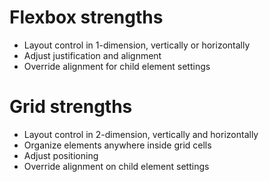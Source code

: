 # Flexbox strengths
- Layout control in 1-dimension, vertically or horizontally
- Adjust justification and alignment
- Override alignment for child element settings


# Grid strengths
- Layout control in 2-dimension, vertically and horizontally
- Organize elements anywhere inside grid cells
- Adjust positioning 
- Override alignment on child element settings
